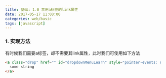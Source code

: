 ```yaml
---
title: 基础: 1.0 禁用a标签的link属性
date: 2017-05-17 11:00:00
categories: web/basic
tags: [javascript]
---
```


### 1. 实现方法
有时候我们需要a标签，却不需要其link属性，此时我们可使用如下方法
``` html
<a class="drop" href="" id="dropdownMenuLearn" style="pointer-events: none; cursor: default;">
  some string
</a>
```

